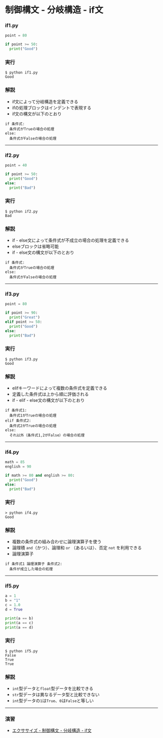 # 制御構文 - 分岐構造 - if文

### if1.py

```python
point = 80

if point >= 50:
  print("Good")
```

### 実行

```
$ python if1.py
Good
```

### 解説

+ if文によって分岐構造を定義できる
+ ifの処理ブロックはインデントで表現する
+ if文の構文が以下のとおり

```
if 条件式:
  条件式がTrueの場合の処理
else:
  条件式がFalseの場合の処理
```

---

### if2.py

```python
point = 40

if point >= 50:
  print("Good")
else:
  print("Bad")
```

### 実行

```
$ python if2.py
Bad
```

### 解説

+ if - else文によって条件式が不成立の場合の処理を定義できる
+ elseブロックは省略可能
+ if - else文の構文が以下のとおり

```
if 条件式:
  条件式がTrueの場合の処理
else:
  条件式がFalseの場合の処理
```

---


### if3.py

```python
point = 80

if point >= 90:
  print("Great")
elif point >= 50:
  print("Good")
else:
  print("Bad")
```

### 実行

```
$ python if3.py
Good
```

### 解説

+ elifキーワードによって複数の条件式を定義できる
+ 定義した条件式は上から順に評価される
+ if - elif - else文の構文が以下のとおり

```
if 条件式1:
  条件式1がTrueの場合の処理
elif 条件式2:
  条件式2がTrueの場合の処理
else:
  それ以外（条件式1,2がFalse）の場合の処理
```

---


### if4.py

```python
math = 85
english = 90

if math >= 80 and english >= 80:
  print("Good")
else:
  print("Bad")
```

### 実行

```
> python if4.py
Good
```

### 解説

+ 複数の条件式の組み合わせに論理演算子を使う
+ 論理積 `and`（かつ）、論理和 `or` （あるいは）、否定 `not` を利用できる
+ 論理演算子

```
if 条件式1 論理演算子 条件式2:
  条件が成立した場合の処理
```

---

### if5.py

```python
a = 1
b = "1"
c = 1.0
d = True

print(a == b)
print(a == c)
print(a == d)
```

### 実行

```
$ python if5.py
False
True
True
```

### 解説

+ `int`型データと`float`型データを比較できる
+ `str`型データは異なるデータ型と比較できない
+ `int`型データの`1`は`True`、`0`は`False`と等しい

---

### 演習

+ [エクササイズ - 制御構文 - 分岐構造 - if文](ex/03_basic_ex.md)